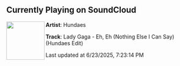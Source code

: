 ## Currently Playing on SoundCloud

[<img align="left" width="100" src="https://i1.sndcdn.com/artworks-prvmv2L6oszF6Wpz-coVM9A-t500x500.jpg">](https://soundcloud.com/hundaes/lady-gaga-eh-eh?in=saxurn/sets/rerender)

**Artist**: Hundaes 

**Track**: Lady Gaga - Eh, Eh (Nothing Else I Can Say) (Hundaes Edit)

Last updated at 6/23/2025, 7:23:14 PM
